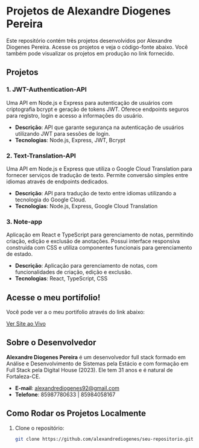 # Projetos de Alexandre Diogenes Pereira

Este repositório contém três projetos desenvolvidos por Alexandre Diogenes Pereira. Acesse os projetos e veja o código-fonte abaixo. Você também pode visualizar os projetos em produção no link fornecido.

## Projetos

### 1. **JWT-Authentication-API**
Uma API em Node.js e Express para autenticação de usuários com criptografia bcrypt e geração de tokens JWT. Oferece endpoints seguros para registro, login e acesso a informações do usuário.

- **Descrição**: API que garante segurança na autenticação de usuários utilizando JWT para sessões de login.
- **Tecnologias**: Node.js, Express, JWT, Bcrypt


### 2. **Text-Translation-API**
Uma API em Node.js e Express que utiliza o Google Cloud Translation para fornecer serviços de tradução de texto. Permite conversão simples entre idiomas através de endpoints dedicados.

- **Descrição**: API para tradução de texto entre idiomas utilizando a tecnologia do Google Cloud.
- **Tecnologias**: Node.js, Express, Google Cloud Translation


### 3. **Note-app**
Aplicação em React e TypeScript para gerenciamento de notas, permitindo criação, edição e exclusão de anotações. Possui interface responsiva construída com CSS e utiliza componentes funcionais para gerenciamento de estado.

- **Descrição**: Aplicação para gerenciamento de notas, com funcionalidades de criação, edição e exclusão.
- **Tecnologias**: React, TypeScript, CSS

## Acesse o meu portifolio!

Você pode ver a o meu portifolio através do link abaixo:

[Ver Site ao Vivo](https://alexandre-diogenes-pereira-ygd6.vercel.app/)

## Sobre o Desenvolvedor

**Alexandre Diogenes Pereira** é um desenvolvedor full stack formado em Análise e Desenvolvimento de Sistemas pela Estácio e com formação em Full Stack pela Digital House (2023). Ele tem 31 anos e é natural de Fortaleza-CE.

- **E-mail**: alexandrediogenes92@gmail.com
- **Telefone**: 85987780633 | 85984058167

## Como Rodar os Projetos Localmente

1. Clone o repositório:
   ```bash
   git clone https://github.com/alexandrediogenes/seu-repositorio.git
